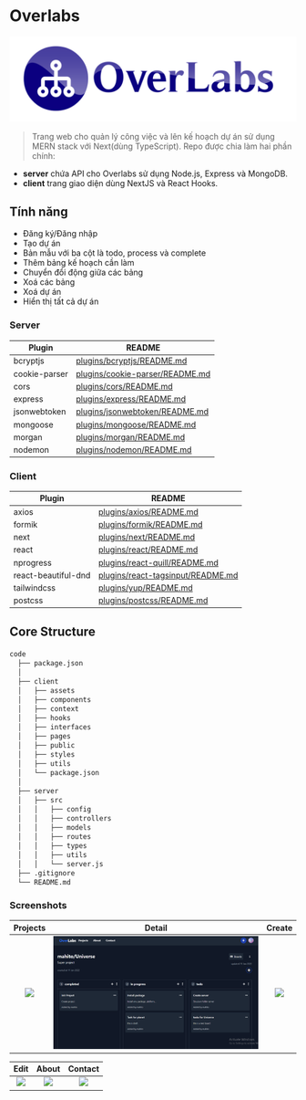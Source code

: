 # Overlabs

![Overlabs](https://github.com/Ren0503/overlabs-ts-project-manager/blob/master/client/public/header.png)

> Trang web cho quản lý công việc và lên kế hoạch dự án sử dụng MERN stack với Next(dùng TypeScript). Repo được chia làm hai phần chính:

- **server** chứa API cho Overlabs sử dụng Node.js, Express và MongoDB.
- **client** trang giao diện dùng NextJS và React Hooks.

## Tính năng

- Đăng ký/Đăng nhập
- Tạo dự án
- Bản mẫu với ba cột là todo, process và complete
- Thêm bảng kế hoạch cần làm
- Chuyển đổi động giữa các bảng
- Xoá các bảng
- Xoá dự án
- Hiển thị tất cả dự án

### Server

| Plugin | README |
| ------ | ------ |
| bcryptjs | [plugins/bcryptjs/README.md](https://github.com/dcodeIO/bcrypt.js/blob/master/README.md) |
| cookie-parser | [plugins/cookie-parser/README.md](https://github.com/expressjs/cookie-parser/blob/master/README.md) |
| cors | [plugins/cors/README.md](https://github.com/expressjs/cors/blob/master/README.md)|
| express | [plugins/express/README.md](https://github.com/expressjs/express/blob/master/Readme.md) |
| jsonwebtoken | [plugins/jsonwebtoken/README.md](https://github.com/auth0/node-jsonwebtoken/blob/master/README.md) |
| mongoose | [plugins/mongoose/README.md](https://github.com/Automattic/mongoose/blob/master/README.md) |
| morgan | [plugins/morgan/README.md](https://github.com/expressjs/morgan/blob/master/README.md) |
| nodemon | [plugins/nodemon/README.md](https://github.com/remy/nodemon/blob/master/README.md) |


### Client

| Plugin | README |
| ------ | ------ |
| axios | [plugins/axios/README.md](https://github.com/axios/axios/blob/master/README.md) |
| formik | [plugins/formik/README.md](https://github.com/formium/formik/blob/master/packages/formik/README.md) |
| next | [plugins/next/README.md](https://github.com/vercel/next.js/blob/canary/packages/next/README.md) |
| react | [plugins/react/README.md](https://github.com/facebook/react/blob/master/README.md) |
| nprogress | [plugins/react-quill/README.md](https://github.com/rstacruz/nprogress/blob/master/Readme.md) |
| react-beautiful-dnd | [plugins/react-tagsinput/README.md](https://github.com/atlassian/react-beautiful-dnd/blob/master/README.md) |
| tailwindcss | [plugins/yup/README.md](https://github.com/tailwindlabs/tailwindcss/blob/master/README.md)|
| postcss | [plugins/postcss/README.md](https://github.com/postcss/postcss/blob/main/README.md)|

## Core Structure
    code
      ├── package.json
      │
      ├── client
      │   ├── assets
      │   ├── components
      │   ├── context
      │   ├── hooks
      │   ├── interfaces
      │   ├── pages
      │   ├── public
      │   ├── styles
      │   ├── utils
      │   └── package.json
      │
      ├── server 
      │   ├── src
      │   │   ├── config
      │   │   ├── controllers
      │   │   ├── models
      │   │   ├── routes
      │   │   ├── types
      │   │   ├── utils
      │   │   └── server.js
      ├── .gitignore
      └── README.md

### Screenshots
|                                        Projects                                        |                                        Detail                                        |                                        Create                                        |
| :--------------------------------------------------------------------------------: | :------------------------------------------------------------------------------------: | :-----------------------------------------------------------------------------------: |
| ![](https://github.com/Ren0503/overlabs-ts-project-manager/blob/master/client/public/screenshots/home.png) | ![](https://github.com/Ren0503/overlabs-ts-project-manager/blob/master/client/public/screenshots/detail.png) | ![](https://github.com/Ren0503/overlabs-ts-project-manager/blob/master/client/public/screenshots/author.png) |

|                                        Edit                                        |                                        About                                        |                                        Contact                                        |
| :--------------------------------------------------------------------------------: | :------------------------------------------------------------------------------------: | :-----------------------------------------------------------------------------------: |
| ![](https://github.com/Ren0503/overlabs-ts-project-manager/blob/master/client/public/screenshots/add.png) | ![](https://github.com/Ren0503/overlabs-ts-project-manager/blob/master/client/public/screenshots/dashboard.png) | ![](https://github.com/Ren0503/overlabs-ts-project-manager/blob/master/client/public/assets/screenshots/collection.png) |
